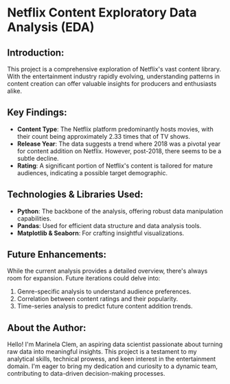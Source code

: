 # Netflix Content Exploratory Data Analysis (EDA)

## Introduction:
This project is a comprehensive exploration of Netflix's vast content library. With the entertainment industry rapidly evolving, understanding patterns in content creation can offer valuable insights for producers and enthusiasts alike.

## Key Findings:

- **Content Type**: The Netflix platform predominantly hosts movies, with their count being approximately 2.33 times that of TV shows.
- **Release Year**: The data suggests a trend where 2018 was a pivotal year for content addition on Netflix. However, post-2018, there seems to be a subtle decline.
- **Rating**: A significant portion of Netflix's content is tailored for mature audiences, indicating a possible target demographic.

## Technologies & Libraries Used:

- **Python**: The backbone of the analysis, offering robust data manipulation capabilities.
- **Pandas**: Used for efficient data structure and data analysis tools.
- **Matplotlib & Seaborn**: For crafting insightful visualizations.

## Future Enhancements:

While the current analysis provides a detailed overview, there's always room for expansion. Future iterations could delve into:

1. Genre-specific analysis to understand audience preferences.
2. Correlation between content ratings and their popularity.
3. Time-series analysis to predict future content addition trends.

## About the Author:

Hello! I'm Marinela Clem, an aspiring data scientist passionate about turning raw data into meaningful insights. This project is a testament to my analytical skills, technical prowess, and keen interest in the entertainment domain. I'm eager to bring my dedication and curiosity to a dynamic team, contributing to data-driven decision-making processes.
